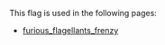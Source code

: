 This flag is used in the following pages:
 - [furious_flagellants_frenzy](../events/furious_flagellants_frenzy.md)
